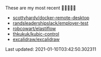 These are my most recent 🌟🌟🌟🌟🌟

* [scottyhardy/docker-remote-desktop](https://github.com/scottyhardy/docker-remote-desktop)
* [randsleadershipslack/employer-test](https://github.com/randsleadershipslack/employer-test)
* [robcowart/elastiflow](https://github.com/robcowart/elastiflow)
* [thkukuk/kubic-control](https://github.com/thkukuk/kubic-control)
* [excalidraw/excalidraw](https://github.com/excalidraw/excalidraw)

Last updated: 2021-01-10T03:42:50.302311

